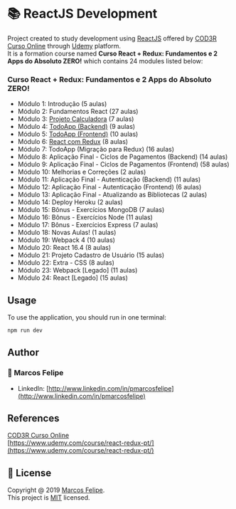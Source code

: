 # :books: ReactJS Development

Project created to study development using [ReactJS](https://pt-br.reactjs.org/) offered by [COD3R Curso Online](https://www.cod3r.com.br/portal) through [Udemy](https://www.udemy.com/course/react-redux-pt/) platform. <br>
It is a formation course named <b>Curso React + Redux: Fundamentos e 2 Apps do Absoluto ZERO!</b> which contains 24 modules listed below:

### Curso React + Redux: Fundamentos e 2 Apps do Absoluto ZERO!

- Módulo 1: Introdução (5 aulas)
- Módulo 2: Fundamentos React (27 aulas)
- Módulo 3: [Projeto Calculadora](https://github.com/pmarcosfelipe/react-calculator) (7 aulas)
- Módulo 4: [TodoApp (Backend)](https://github.com/pmarcosfelipe/react-todo) (9 aulas)
- Módulo 5: [TodoApp (Frontend)](https://github.com/pmarcosfelipe/react-todo) (10 aulas)
- Módulo 6: [React com Redux](https://github.com/pmarcosfelipe/redux-exercises) (8 aulas)
- Módulo 7: TodoApp (Migração para Redux) (16 aulas)
- Módulo 8: Aplicação Final - Ciclos de Pagamentos (Backend) (14 aulas)
- Módulo 9: Aplicação Final - Ciclos de Pagamentos (Frontend) (58 aulas)
- Módulo 10: Melhorias e Correções (2 aulas)
- Módulo 11: Aplicação Final - Autenticação (Backend) (11 aulas)
- Módulo 12: Aplicação Final - Autenticação (Frontend) (6 aulas)
- Módulo 13: Aplicação Final - Atualizando as Bibliotecas (2 aulas)
- Módulo 14: Deploy Heroku (2 aulas)
- Módulo 15: Bônus - Exercícios MongoDB (7 aulas)
- Módulo 16: Bônus - Exercícios Node (11 aulas)
- Módulo 17: Bônus - Exercícios Express (7 aulas)
- Módulo 18: Novas Aulas! (1 aulas)
- Módulo 19: Webpack 4 (10 aulas)
- Módulo 20: React 16.4 (8 aulas)
- Módulo 21: Projeto Cadastro de Usuário (15 aulas)
- Módulo 22: Extra - CSS (8 aulas)
- Módulo 23: Webpack [Legado] (11 aulas)
- Módulo 24: React [Legado] (15 aulas)

## Usage

To use the application, you should run in one terminal:

```bash
npm run dev
```

## Author

### :bust_in_silhouette: Marcos Felipe

- LinkedIn: [http://www.linkedin.com/in/pmarcosfelipe](http://www.linkedin.com/in/pmarcosfelipe)

## References

[COD3R Curso Online](https://www.cod3r.com.br/portal)<br>
[https://www.udemy.com/course/react-redux-pt/](https://www.udemy.com/course/react-redux-pt/)<br>

## :pencil: License

Copyright @ 2019 [Marcos Felipe](http://www.linkedin.com/in/pmarcosfelipe).<br>
This project is [MIT](https://choosealicense.com/licenses/mit/) licensed.
